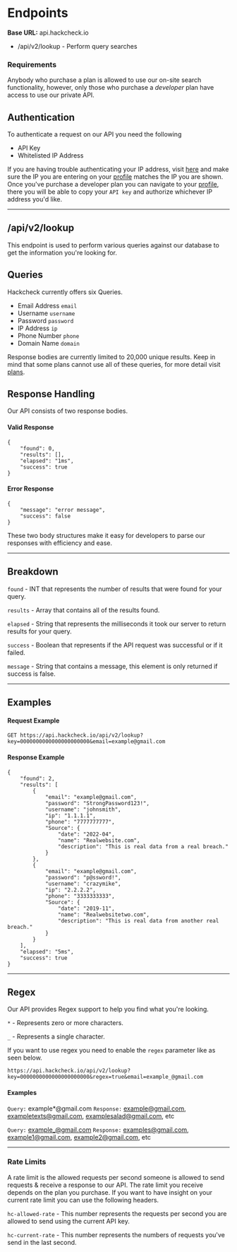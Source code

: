# Endpoints
**Base URL:** api.hackcheck.io
* /api/v2/lookup - Perform query searches 

### Requirements
Anybody who purchase a plan is allowed to use our on-site search functionality, however, only those who purchase a _developer_ plan have access to use our private API.

## Authentication
To authenticate a request on our API you need the following
- API Key
- Whitelisted IP Address

If you are having trouble authenticating your IP address, visit [here](https://api.hackcheck.io/api/v2/ip) and make sure the IP you are entering on your [profile](https://hackcheck.io/profile) matches the IP you are shown.
Once you've purchase a developer plan you can navigate to your [profile](https://hackcheck.io/profile), there you will be able to copy your `API key` and authorize whichever IP address you'd like.

---
## /api/v2/lookup
This endpoint is used to perform various queries against our database to get the information you're looking for.


## Queries
Hackcheck currently offers six Queries.
- Email Address `email`
- Username      `username`
- Password      `password`
- IP Address    `ip`
- Phone Number  `phone`
- Domain Name   `domain`

Response bodies are currently limited to 20,000 unique results.
Keep in mind that some plans cannot use all of these queries, for more detail visit [plans](https://hackcheck.io/plans). 


## Response Handling
Our API consists of two response bodies.
#### Valid Response
```
{
    "found": 0,
    "results": [],
    "elapsed": "1ms",
    "success": true
}
```
#### Error Response
```
{
    "message": "error message",
    "success": false
}
```

These two body structures make it easy for developers to parse our responses with efficiency and ease. 

---
## Breakdown
`found` - INT that represents the number of results that were found for your query.

`results` - Array that contains all of the results found.

`elapsed` - String that represents the milliseconds it took our server to return results for your query.

`success` - Boolean that represents if the API request was successful or if it failed.

`message` - String that contains a message, this element is only returned if success is false.

---
## Examples
#### Request Example
`GET https://api.hackcheck.io/api/v2/lookup?key=0000000000000000000000&email=example@gmail.com`

#### Response Example
```
{
    "found": 2,
    "results": [
        {
            "email": "example@gmail.com",
            "password": "StrongPassword123!",
            "username": "johnsmith",
            "ip": "1.1.1.1",
            "phone": "7777777777",
            "Source": {
                "date": "2022-04",
                "name": "Realwebsite.com",
                "description": "This is real data from a real breach."
            }
        },
        {
            "email": "example@gmail.com",
            "password": "p@ssword!",
            "username": "crazymike",
            "ip": "2.2.2.2",
            "phone": "3333333333",
            "Source": {
                "date": "2019-11",
                "name": "Realwebsitetwo.com",
                "description": "This is real data from another real breach."
            }
        }
    ],
    "elapsed": "5ms",
    "success": true
}
```

---
## Regex
Our API provides Regex support to help you find what you're looking.

`*` - Represents zero or more characters.

`_` - Represents a single character.

If you want to use regex you need to enable the `regex` parameter like as seen below.

`https://api.hackcheck.io/api/v2/lookup?key=0000000000000000000000&regex=true&email=example_@gmail.com`

#### Examples
`Query:` example*@gmail.com
`Response:` example@gmail.com, exampletexts@gmail.com, examplesalad@gmail.com, etc


`Query:` example_@gmail.com
`Response:` examples@gmail.com, example1@gmail.com, example2@gmail.com, etc

---
### Rate Limits
A rate limit is the allowed requests per second someone is allowed to send requests & receive a response to our API. The rate limit you receive depends on the plan you purchase.
If you want to have insight on your current rate limit you can use the following headers.

```hc-allowed-rate``` - This number represents the requests per second you are allowed to send using the current API key.

```hc-current-rate``` - This number represents the numbers of requests you've send in the last second.

